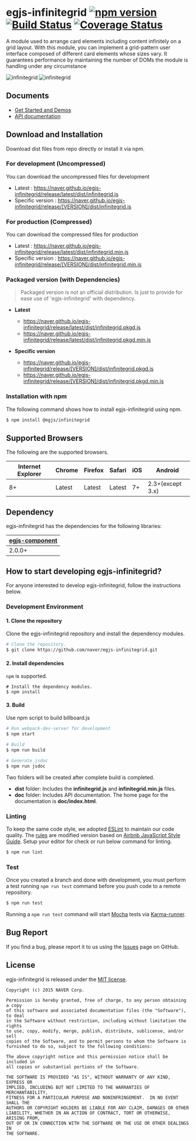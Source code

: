 # egjs-infinitegrid [![npm version](https://badge.fury.io/js/%40egjs%2Finfinitegrid.svg)](https://badge.fury.io/js/%40egjs%2Finfinitegrid) [![Build Status](https://travis-ci.org/naver/egjs-infinitegrid.svg?branch=master)](https://travis-ci.org/naver/egjs-infinitegrid) [![Coverage Status](https://coveralls.io/repos/github/naver/egjs-infinitegrid/badge.svg?branch=master)](https://coveralls.io/github/naver/egjs-infinitegrid?branch=master)

A module used to arrange card elements including content infinitely on a grid layout. With this module, you can implement a grid-pattern user interface composed of different card elements whose sizes vary. It guarantees performance by maintaining the number of DOMs the module is handling under any circumstance

![infinitegrid](demo/assets/image/infinitegrid.gif)
![infinitegrid](https://github.com/naver/egjs-infinitegrid/raw/master/demo/assets/image/infinitegrid.gif)

## Documents
- [Get Started and Demos](https://naver.github.io/egjs-infinitegrid/)
- [API documentation](https://naver.github.io/egjs-infinitegrid/release/latest/doc/)

## Download and Installation

Download dist files from repo directly or install it via npm. 

### For development (Uncompressed)

You can download the uncompressed files for development

- Latest : https://naver.github.io/egjs-infinitegrid/release/latest/dist/infinitegrid.js
- Specific version : https://naver.github.io/egjs-infinitegrid/release/[VERSION]/dist/infinitegrid.js

### For production (Compressed)

You can download the compressed files for production

- Latest : https://naver.github.io/egjs-infinitegrid/release/latest/dist/infinitegrid.min.js
- Specific version : https://naver.github.io/egjs-infinitegrid/release/[VERSION]/dist/infinitegrid.min.js

### Packaged version (with Dependencies)
> Packaged version is not an official distribution.
> Is just to provide for ease use of 'egjs-infinitegrid' with dependency.

 - **Latest**
    - https://naver.github.io/egjs-infinitegrid/release/latest/dist/infinitegrid.pkgd.js
    - https://naver.github.io/egjs-infinitegrid/release/latest/dist/infinitegrid.pkgd.min.js

 - **Specific version**
    - https://naver.github.io/egjs-infinitegrid/release/[VERSION]/dist/infinitegrid.pkgd.js
    - https://naver.github.io/egjs-infinitegrid/release/[VERSION]/dist/infinitegrid.pkgd.min.js

### Installation with npm

The following command shows how to install egjs-infinitegrid using npm.

```bash
$ npm install @egjs/infinitegrid
```


## Supported Browsers
The following are the supported browsers.

|Internet Explorer|Chrome|Firefox|Safari|iOS|Android|
|---|---|---|---|---|---|
|8+|Latest|Latest|Latest|7+|2.3+(except 3.x)|

## Dependency

egjs-infinitegrid has the dependencies for the following libraries:

|[egjs-component](http://github.com/naver/egjs/egjs-component)|
|----|
|2.0.0+|


## How to start developing egjs-infinitegrid?

For anyone interested to develop egjs-infinitegrid, follow the instructions below.

### Development Environment

#### 1. Clone the repository

Clone the egjs-infinitegrid repository and install the dependency modules.

```bash
# Clone the repository.
$ git clone https://github.com/naver/egjs-infinitegrid.git
```

#### 2. Install dependencies
`npm` is supported.

```
# Install the dependency modules.
$ npm install
```

#### 3. Build

Use npm script to build billboard.js

```bash
# Run webpack-dev-server for development
$ npm start

# Build
$ npm run build

# Generate jsdoc
$ npm run jsdoc
```

Two folders will be created after complete build is completed.

- **dist** folder: Includes the **infinitegrid.js** and **infinitegrid.min.js** files.
- **doc** folder: Includes API documentation. The home page for the documentation is **doc/index.html**.

### Linting

To keep the same code style, we adopted [ESLint](http://eslint.org/) to maintain our code quality. The [rules](https://github.com/naver/eslint-config-naver/tree/master/rules) are modified version based on [Airbnb JavaScript Style Guide](https://github.com/airbnb/javascript).
Setup your editor for check or run below command for linting.

```bash
$ npm run lint
```

### Test

Once you created a branch and done with development, you must perform a test running `npm run test` command before you push code to a remote repository.

```bash
$ npm run test
```
Running a `npm run test` command will start [Mocha](https://mochajs.org/) tests via [Karma-runner](https://karma-runner.github.io/).


## Bug Report

If you find a bug, please report it to us using the [Issues](https://github.com/naver/egjs-infinitegrid/issues) page on GitHub.


## License
egjs-infinitegrid is released under the [MIT license](http://naver.github.io/egjs/license.txt).


```
Copyright (c) 2015 NAVER Corp.

Permission is hereby granted, free of charge, to any person obtaining a copy
of this software and associated documentation files (the "Software"), to deal
in the Software without restriction, including without limitation the rights
to use, copy, modify, merge, publish, distribute, sublicense, and/or sell
copies of the Software, and to permit persons to whom the Software is
furnished to do so, subject to the following conditions:

The above copyright notice and this permission notice shall be included in
all copies or substantial portions of the Software.

THE SOFTWARE IS PROVIDED "AS IS", WITHOUT WARRANTY OF ANY KIND, EXPRESS OR
IMPLIED, INCLUDING BUT NOT LIMITED TO THE WARRANTIES OF MERCHANTABILITY,
FITNESS FOR A PARTICULAR PURPOSE AND NONINFRINGEMENT.  IN NO EVENT SHALL THE
AUTHORS OR COPYRIGHT HOLDERS BE LIABLE FOR ANY CLAIM, DAMAGES OR OTHER
LIABILITY, WHETHER IN AN ACTION OF CONTRACT, TORT OR OTHERWISE, ARISING FROM,
OUT OF OR IN CONNECTION WITH THE SOFTWARE OR THE USE OR OTHER DEALINGS IN
THE SOFTWARE.
```

